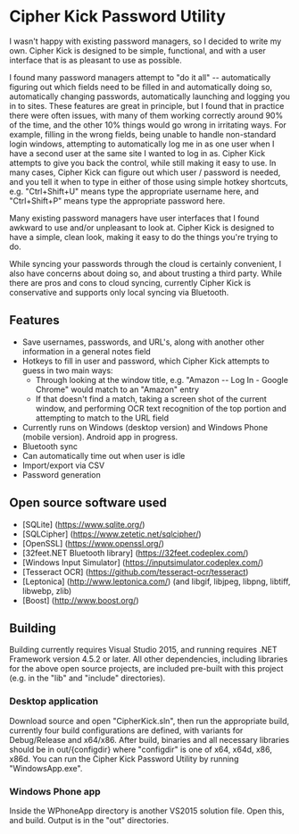 # Cipher Kick Password Utility

I wasn't happy with existing password managers, so I decided to write my own. Cipher Kick is designed to be simple, functional, and with a user interface that is as pleasant to use as possible.

I found many password managers attempt to "do it all" -- automatically figuring out which fields need to be filled in and automatically doing so, automatically changing passwords, automatically launching and logging you in to sites.  These features are great in principle, but I found that in practice there were often issues, with many of them working correctly around 90% of the time, and the other 10% things would go wrong in irritating ways.  For example, filling in the wrong fields, being unable to handle non-standard login windows, attempting to automatically log me in as one user when I have a second user at the same site I wanted to log in as.  Cipher Kick attempts to give you back the control, while still making it easy to use.  In many cases, Cipher Kick can figure out which user / password is needed, and you tell it when to type in either of those using simple hotkey shortcuts, e.g. "Ctrl+Shift+U" means type the appropriate username here, and "Ctrl+Shift+P" means type the appropriate password here.

Many existing password managers have user interfaces that I found awkward to use and/or unpleasant to look at.  Cipher Kick is designed to have a simple, clean look, making it easy to do the things you're trying to do.

While syncing your passwords through the cloud is certainly convenient, I also have concerns about doing so, and about trusting a third party.  While there are pros and cons to cloud syncing, currently Cipher Kick is conservative and supports only local syncing via Bluetooth.

## Features
* Save usernames, passwords, and URL's, along with another other information in a general notes field
* Hotkeys to fill in user and password, which Cipher Kick attempts to guess in two main ways:
  * Through looking at the window title, e.g. "Amazon -- Log In - Google Chrome" would match to an "Amazon" entry
  * If that doesn't find a match, taking a screen shot of the current window, and performing OCR text recognition of the top portion and attempting to match to the URL field
* Currently runs on Windows (desktop version) and Windows Phone (mobile version).  Android app in progress.
* Bluetooth sync
* Can automatically time out when user is idle
* Import/export via CSV
* Password generation

## Open source software used
* [SQLite] (https://www.sqlite.org/)
* [SQLCipher] (https://www.zetetic.net/sqlcipher/)
* [OpenSSL] (https://www.openssl.org/)
* [32feet.NET Bluetooth library] (https://32feet.codeplex.com/)
* [Windows Input Simulator] (https://inputsimulator.codeplex.com/)
* [Tesseract OCR] (https://github.com/tesseract-ocr/tesseract)
* [Leptonica] (http://www.leptonica.com/) (and libgif, libjpeg, libpng, libtiff, libwebp, zlib)
* [Boost] (http://www.boost.org/)

## Building
Building currently requires Visual Studio 2015, and running requires .NET Framework version 4.5.2 or later.  All other dependencies, including libraries for the above open source projects, are included pre-built with this project (e.g. in the "lib" and "include" directories).

### Desktop application
Download source and open "CipherKick.sln", then run the appropriate build, currently four build configurations are defined, with variants for Debug/Release and x64/x86.  After build, binaries and all necessary libraries should be in out/{configdir} where "configdir" is one of x64, x64d, x86, x86d.  You can run the Cipher Kick Password Utility by running "WindowsApp.exe".

### Windows Phone app
Inside the WPhoneApp directory is another VS2015 solution file.  Open this, and build.  Output is in the "out" directories.
